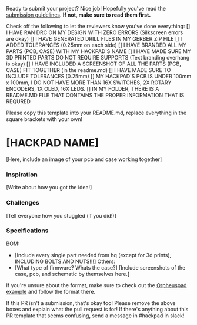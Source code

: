Ready to submit your project? Nice job! Hopefully you've read the [submission guidelines](https://hackpad.hackclub.com/submitting). **If not, make sure to read them first.**

Check off the following to let the reviewers know you've done everything:
[] I HAVE RAN DRC ON MY DESIGN WITH ZERO ERRORS (Silkscreen errors are okay)
[] I HAVE GENERATED DRILL FILES IN MY GERBER.ZIP FILE
[] I ADDED TOLERANCES (0.25mm on each side)
[] I HAVE BRANDED ALL MY PARTS (PCB, CASE) WITH MY HACKPAD'S NAME
[] I HAVE MADE SURE MY 3D PRINTED PARTS DO NOT REQUIRE SUPPORTS (Text branding overhang is okay)
[] I HAVE INCLUDED A SCREENSHOT OF ALL THE PARTS (PCB, CASE) FIT TOGETHER (in the readme.md)
[] I HAVE MADE SURE TO INCLUDE TOLERANCES (0.25mm)
[] MY HACKPAD'S PCB IS UNDER 100mm x 100mm, I DO NOT HAVE MORE THAN 16X SWITCHES, 2X ROTARY ENCODERS, 1X OLED, 16X LEDS.
[] IN MY FOLDER, THERE IS A README.MD FILE THAT CONTAINS THE PROPER INFORMATION THAT IS REQURED

Please copy this template into your README.md, replace everything in the square brackets with your own!

# [HACKPAD NAME]
[Here, include an image of your pcb and case working together]
### Inspiration
[Write about how you got the idea!]
### Challenges
[Tell everyone how you stuggled (if you did!)]
### Specifications
BOM: 
- [Include every single part needed from hq (except for 3d prints), INCLUDING BOLTS AND NUTS!!!]
Others:
- [What type of firmware? Whats the case?]
[Include screenshots of the case, pcb, and schematic by themselves here.]

If you're unsure about the format, make sure to check out the [Orpheuspad example](insertexample) and follow the format there.

If this PR isn't a submission, that's okay too! Please remove the above boxes and explain what the pull request is for! If there's anything about this PR template that seems confusing, send a message in #hackpad in slack!
